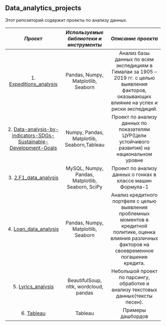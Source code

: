 ## Data_analytics_projects

Этот репозиторий содержит проекты по анализу данных.

| ___Проект___ | ___Используемые библиотеки и инструменты___ | ___Описание проекта___ |
| :--------------------: | :---------------------: |:---------------------------:|
| 1. [Expeditions_analysis](https://github.com/IV-1984/Data_analytics_projects/blob/main/1.%20Expeditions_analysis/Expeditions_analysis-final.ipynb) | Pandas, Numpy, Matplotlib, Seaborn  | Анализ базы данных по всем экспедициям в Гималаи за 1905 – 2019 гг. с целью выявления факторов, оказывающих влияние на успех и риски экспедиций. |
| 2. [Data-analysis-by-indicators-SDGs-Sustainable-Development-Goals](https://github.com/IV-1984/Data_analytics_projects/tree/main/2.%20Data-analysis-by-indicators-SDGs-Sustainable-Development-Goals)| Numpy, Pandas, Matplotlib, Seaborn,Tableau| Проект по анализу данных по показателям ЦУР(Цели устойчивого развития) на национальном уровне|
| 3. [2.F1_data_analysis](https://github.com/IV-1984/Data_analytics_projects/blob/main/3.%20F1_data_analysis/2.F1_data_analysis_SQL%26Python-FINAL-Copy2.ipynb) | MySQL, Numpy, Pandas, Matplotlib, Seaborn, SciPy | Проект по анализу данных о гонках в классе машин Формула-1  |
| 4. [Loan_data_analysis](https://github.com/IV-1984/Data_analytics_projects/blob/main/4.%20Loan%20Data%20Analysis/Loan%20Data%20Analysis-final.ipynb) | Pandas, Numpy, Matplotlib, Seaborn  | Анализ кредитного портфеля с целью выявления проблемных моментов в кредитной политике, оценка влияния различных факторов на своевременное погашение кредита.
| 5. [Lyrics_analysis](https://github.com/IV-1984/Data_analytics_projects/blob/main/5.%20lyrics%20analysis/Project_Pesni_final.ipynb) | BeautifulSoup, nltk, wordcloud, pandas  | Небольшой проект по парсингу,  обработке и анализу текстовых данных(тексты песен).
| 6. [Tableau](https://public.tableau.com/app/profile/ivan8718) | Tableau  | Примеры дашбордов
